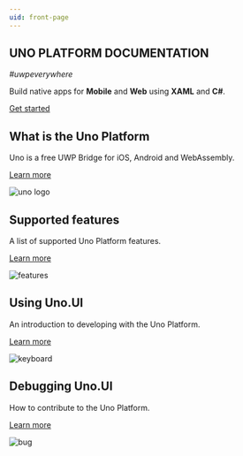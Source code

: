 ```yaml
---
uid: front-page
---
```



<section class="intro">
<h1>UNO PLATFORM DOCUMENTATION</h1>
<p><em>#uwpeverywhere</em></p>
<p>Build native apps for <strong>Mobile</strong> and <strong>Web</strong> using <strong>XAML</strong> and <strong>C#</strong>.</p>
<span class="button white">

[Get started](articles/get-started.md)

</span>
</section>

<section class="container">

<div class="headerboxes row">

<div class="col-md-6 col-xs-12 headerbox">
<div class="headerbox-inner clearfix">
<h2>What is the Uno Platform</h2>
<p>Uno is a free UWP Bridge for iOS, Android and WebAssembly.</p>
<span class="button turquoise">

[Learn more](articles/intro.md)

</span>
<img src="images/uno.png" alt="uno logo" class="icon" />
</div>       
</div>

<div class="col-md-6 col-xs-12 headerbox">
<div class="headerbox-inner clearfix">
<h2>Supported features</h2>
<p>A list of supported Uno Platform features.</p>
<span class="button turquoise">

[Learn more](articles/supported-features.md)

</span>
<img src="images/features.png" alt="features" class="icon" />
</div>       
</div>       

<div class="col-md-6 col-xs-12 headerbox">
<div class="headerbox-inner clearfix">
<h2>Using Uno.UI</h2>
<p>An introduction to developing with the Uno Platform.</p>
<span class="button turquoise">

[Learn more](articles/using-uno-ui.md)

</span>
<img src="images/keyboard.png" alt="keyboard" class="icon" />
</div>       
</div>       

<div class="col-md-6 col-xs-12 headerbox">
<div class="headerbox-inner clearfix">
<h2>Debugging Uno.UI</h2>
<p>How to contribute to the Uno Platform.</p>
<span class="button turquoise">

[Learn more](articles/debugging-uno-ui.md)

</span>
<img src="images/bug.png" alt="bug" class="icon" />
</div>       
</div>       

</div>